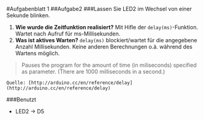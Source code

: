 #Aufgabenblatt 1
##Aufgabe2
###Lassen Sie LED2 im Wechsel von einer Sekunde blinken.
1. **Wie wurde die Zeitfunktion realisiert?**
Mit Hifle der `delay(ms)`-Funktion. Wartet nach Aufruf für ms-Millisekunden.
2. **Was ist aktives Warten?**
`delay(ms)` blockiert/wartet für die angegebene Anzahl Millisekunden. Keine anderen Berechnungen o.ä. während des Wartens möglich.
> Pauses the program for the amount of time (in miliseconds) specified as parameter. (There are 1000 milliseconds in a second.)

    Quelle: [http://arduino.cc/en/reference/delay](http://arduino.cc/en/reference/delay)

###Benutzt
* LED2 -> D5

